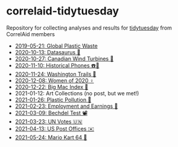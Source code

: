 # correlaid-tidytuesday
Repository for collecting analyses and results for [tidytuesday](https://github.com/rfordatascience/tidytuesday/) from CorrelAid members


- [2019-05-21: Global Plastic Waste](https://correlaid.github.io/correlaid-tidytuesday/2019-05-21/)
- [2020-10-13: Datasaurus 🦖](https://correlaid.github.io/correlaid-tidytuesday/2020-10-13/)
- [2020-10-27: Canadian Wind Turbines 💨](https://correlaid.github.io/correlaid-tidytuesday/2020-10-27/)
- [2020-11-10: Historical Phones ☎️📱](https://correlaid.github.io/correlaid-tidytuesday/2020-11-10/)
- [2020-11-24: Washington Trails 🥾](https://correlaid.github.io/correlaid-tidytuesday/2020-11-24/)
- [2020-12-08: Women of 2020 ♀](https://correlaid.github.io/correlaid-tidytuesday/2020-12-08/)
- [2020-12-22:	Big Mac Index 🍔](https://correlaid.github.io/correlaid-tidytuesday/2020-12-22/)
- 2021-01-12: Art Collections (no post, but we met!)
- [2021-01-26: Plastic Pollution 🚮](https://correlaid.github.io/correlaid-tidytuesday/2021-01-26/)
- [2021-02-23: Employment and Earnings 💸](https://correlaid.github.io/correlaid-tidytuesday/2021-02-23/)
- [2021-03-09: Bechdel Test 📽️](https://correlaid.github.io/correlaid-tidytuesday/2021-03-09/)
- [2021-03-23: UN Votes 🇺🇳](https://correlaid.github.io/correlaid-tidytuesday/2021-03-23)
- [2021-04-13: US Post Offices ✉️](https://correlaid.github.io/correlaid-tidytuesday/2021-04-13/)
- [2021-05-24: Mario Kart 64 🍄](https://correlaid.github.io/correlaid-tidytuesday/2021-05-24/)

